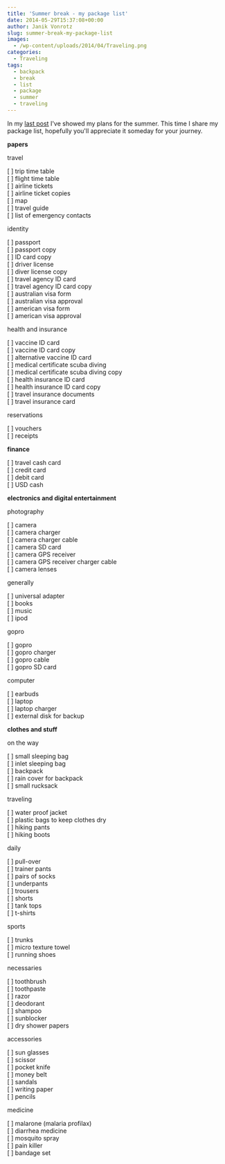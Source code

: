 ```yaml
---
title: 'Summer break - my package list'
date: 2014-05-29T15:37:08+00:00
author: Janik Vonrotz
slug: summer-break-my-package-list
images:
  - /wp-content/uploads/2014/04/Traveling.png
categories:
  - Traveling
tags:
  - backpack
  - break
  - list
  - package
  - summer
  - traveling
---
```

In my <a href="https://janikvonrotz.ch/2014/05/29/summer-break/" title="Summer break">last post</a> I've showed my plans for the summer. This time I share my package list, hopefully you'll appreciate it someday for your journey.
<!--more-->
**papers**

travel

[ ] trip time table  
[ ] flight time table  
[ ] airline tickets  
[ ] airline ticket copies  
[ ] map  
[ ] travel guide  
[ ] list of emergency contacts  

identity

[ ] passport  
[ ] passport copy  
[ ] ID card copy  
[ ] driver license  
[ ] diver license copy  
[ ] travel agency ID card  
[ ] travel agency ID card copy  
[ ] australian visa form  
[ ] australian visa approval  
[ ] american visa form  
[ ] american visa approval  

health and insurance

[ ] vaccine ID card  
[ ] vaccine ID card copy  
[ ] alternative vaccine ID card  
[ ] medical certificate scuba diving  
[ ] medical certificate scuba diving copy  
[ ] health insurance ID card  
[ ] health insurance ID card copy  
[ ] travel insurance documents  
[ ] travel insurance card  

reservations

[ ] vouchers  
[ ] receipts  

**finance**

[ ] travel cash card  
[ ] credit card  
[ ] debit card  
[ ] USD cash  

**electronics and digital entertainment**

photography

[ ] camera  
[ ] camera charger  
[ ] camera charger cable  
[ ] camera SD card  
[ ] camera GPS receiver  
[ ] camera GPS receiver charger cable  
[ ] camera lenses  

generally

[ ] universal adapter  
[ ] books  
[ ] music  
[ ] ipod  

gopro

[ ] gopro  
[ ] gopro charger  
[ ] gopro cable  
[ ] gopro SD card  

computer

[ ] earbuds  
[ ] laptop  
[ ] laptop charger  
[ ] external disk for backup  

**clothes and stuff**

on the way

[ ] small sleeping bag  
[ ] inlet sleeping bag  
[ ] backpack  
[ ] rain cover for backpack  
[ ] small rucksack  

traveling

[ ] water proof jacket  
[ ] plastic bags to keep clothes dry  
[ ] hiking pants  
[ ] hiking boots  

daily

[ ] pull-over  
[ ] trainer pants  
[ ] pairs of socks  
[ ] underpants  
[ ] trousers  
[ ] shorts  
[ ] tank tops  
[ ] t-shirts  

sports

[ ] trunks  
[ ] micro texture towel  
[ ] running shoes  

necessaries

[ ] toothbrush  
[ ] toothpaste  
[ ] razor  
[ ] deodorant  
[ ] shampoo  
[ ] sunblocker  
[ ] dry shower papers  

accessories

[ ] sun glasses  
[ ] scissor  
[ ] pocket knife  
[ ] money belt  
[ ] sandals  
[ ] writing paper  
[ ] pencils  

medicine

[ ] malarone (malaria profilax)  
[ ] diarrhea medicine  
[ ] mosquito spray  
[ ] pain killer  
[ ] bandage set  
